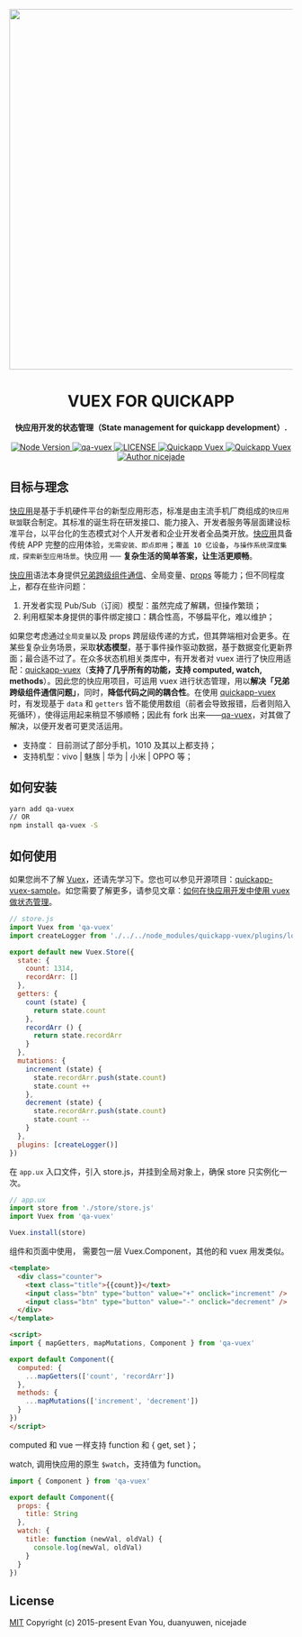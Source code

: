 <p align="center"><a href="https://forum.lovejade.cn/d/142-vuex?utm_source=github.com" target="_blank"><img width="640"src="https://lovejade.oss-cn-shenzhen.aliyuncs.com/quickapp-x-vuex.png"></a></p>


<h1 align="center">VUEX FOR QUICKAPP</h1>

<div align="center">
  <strong>
    快应用开发的状态管理（State management for quickapp development）.
  </strong>
</div>

<br>

<div align="center">
  <a href="https://nodejs.org/en/">
    <img src="https://img.shields.io/badge/node-%3E%3D%208.0.0-green.svg" alt="Node Version">
  </a>
  <a href="https://www.npmjs.com/package/qa-vuex">
    <img src="https://img.shields.io/npm/v/qa-vuex" alt="qa-vuex">
  </a>
  <a href="https://github.com/nicejade/vuex">
    <img src="https://img.shields.io/github/license/nicejade/arya-jarvis" alt="LICENSE">
  </a>
  <a href="https://forum.lovejade.cn/d/142-vuex">
    <img src="https://img.shields.io/badge/chat-on%20blog-brightgreen.svg" alt="Quickapp Vuex">
  </a>
  <a href="https://weibo.com/jeffjade">
    <img src="https://img.shields.io/badge/WeiBo-jeffjade-red.svg?style=flat" alt="Quickapp Vuex">
  </a>
  <a href="https://aboutme.lovejade.cn/?utm_source=github.com">
    <img src="https://img.shields.io/badge/Author-nicejade-%23a696c8.svg" alt="Author nicejade">
  </a>
</div>

## 目标与理念

[快应用](https://nicelinks.site/post/5b5fb5bc615bf842b609105f)是基于手机硬件平台的新型应用形态，标准是由主流手机厂商组成的`快应用联盟`联合制定。其标准的诞生将在研发接口、能力接入、开发者服务等层面建设标准平台，以平台化的生态模式对个人开发者和企业开发者全品类开放。[快应用](https://nicelinks.site/post/5b5fb5bc615bf842b609105f)具备传统 APP 完整的应用体验，`无需安装、即点即用`；`覆盖 10 亿设备`，`与操作系统深度集成，探索新型应用场景`。快应用 ── **复杂生活的简单答案，让生活更顺畅**。

[快应用](https://nicelinks.site/post/5b5fb5bc615bf842b609105f)语法本身提供[兄弟跨级组件通信](https://doc.quickapp.cn/tutorial/framework/parent-child-component-communication.html#兄弟跨级组件通信)、全局变量、[props](https://doc.quickapp.cn/tutorial/framework/props.html) 等能力；但不同程度上，都存在些许问题：

1. 开发者实现 Pub/Sub（订阅）模型：虽然完成了解耦，但操作繁琐；
2. 利用框架本身提供的事件绑定接口：耦合性高，不够扁平化，难以维护；

如果您考虑通过`全局变量`以及 props 跨层级传递的方式，但其弊端相对会更多。在某些复杂业务场景，采取**状态模型**，基于事件操作驱动数据，基于数据变化更新界面；最合适不过了。在众多状态机相关类库中，有开发者对 vuex 进行了快应用适配：[quickapp-vuex](https://github.com/dyw934854565/vuex)（**支持了几乎所有的功能，支持 computed, watch, methods**）。因此您的快应用项目，可运用 vuex 进行状态管理，用以**解决「兄弟跨级组件通信问题」**，同时，**降低代码之间的耦合性**。在使用 [quickapp-vuex](https://github.com/dyw934854565/vuex) 时，有发现基于 `data` 和 `getters` 皆不能使用数组（前者会导致报错，后者则陷入死循环），使得运用起来稍显不够顺畅；因此有 fork 出来——[qa-vuex](https://github.com/nicejade/vuex)，对其做了解决，以便开发者可更灵活运用。

- 支持度： 目前测试了部分手机，1010 及其以上都支持；
- 支持机型：vivo  |  魅族  |  华为  |  小米  |  OPPO 等；
## 如何安装

```bash
yarn add qa-vuex
// OR
npm install qa-vuex -S
```
## 如何使用

如果您尚不了解 [Vuex](https://vuex.vuejs.org/)，还请先学习下。您也可以参见开源项目：[quickapp-vuex-sample](https://github.com/vivoquickapp/quickapp-vuex-sample)。如您需要了解更多，请参见文章：[如何在快应用开发中使用 vuex 做状态管理](https://forum.lovejade.cn/d/142-vuex)。

```js
// store.js
import Vuex from 'qa-vuex'
import createLogger from './../../node_modules/quickapp-vuex/plugins/logger'

export default new Vuex.Store({
  state: {
    count: 1314,
    recordArr: []
  },
  getters: {
    count (state) {
      return state.count
    },
    recordArr () {
      return state.recordArr
    }
  },
  mutations: {
    increment (state) {
      state.recordArr.push(state.count)
      state.count ++
    },
    decrement (state) {
      state.recordArr.push(state.count)
      state.count --
    }
  },
  plugins: [createLogger()]
})
```

在 `app.ux` 入口文件，引入 store.js，并挂到全局对象上，确保 store 只实例化一次。

```js
// app.ux
import store from './store/store.js'
import Vuex from 'qa-vuex'

Vuex.install(store)
```

组件和页面中使用， 需要包一层 Vuex.Component，其他的和 vuex 用发类似。

```html
<template>
  <div class="counter">
    <text class="title">{{count}}</text>
    <input class="btn" type="button" value="+" onclick="increment" />
    <input class="btn" type="button" value="-" onclick="decrement" />
  </div>
</template>

<script>
import { mapGetters, mapMutations, Component } from 'qa-vuex'

export default Component({
  computed: {
    ...mapGetters(['count', 'recordArr'])
  },
  methods: {
    ...mapMutations(['increment', 'decrement'])
  }
})
</script>
```

computed 和 vue 一样支持 function 和 { get, set }；

watch, 调用快应用的原生 `$watch`，支持值为 function。

```js
import { Component } from 'qa-vuex'

export default Component({
  props: {
    title: String
  },
  watch: {
    title: function (newVal, oldVal) {
      console.log(newVal, oldVal)
    }
  }
})
```

## License

[MIT](http://opensource.org/licenses/MIT) Copyright (c) 2015-present Evan You, duanyuwen, nicejade
